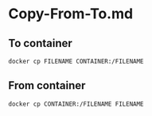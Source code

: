 # Copy-From-To.md

## To container

```shell
docker cp FILENAME CONTAINER:/FILENAME
```

## From container

```shell
docker cp CONTAINER:/FILENAME FILENAME
```
